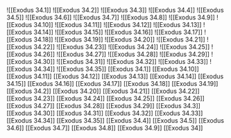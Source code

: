 ![[Exodus 34.1]]
![[Exodus 34.2]]
![[Exodus 34.3]]
![[Exodus 34.4]]
![[Exodus 34.5]]
![[Exodus 34.6]]
![[Exodus 34.7]]
![[Exodus 34.8]]
![[Exodus 34.9]]
![[Exodus 34.10]]
![[Exodus 34.11]]
![[Exodus 34.12]]
![[Exodus 34.13]]
![[Exodus 34.14]]
![[Exodus 34.15]]
![[Exodus 34.16]]
![[Exodus 34.17]]
![[Exodus 34.18]]
![[Exodus 34.19]]
![[Exodus 34.20]]
![[Exodus 34.21]]
![[Exodus 34.22]]
![[Exodus 34.23]]
![[Exodus 34.24]]
![[Exodus 34.25]]
![[Exodus 34.26]]
![[Exodus 34.27]]
![[Exodus 34.28]]
![[Exodus 34.29]]
![[Exodus 34.30]]
![[Exodus 34.31]]
![[Exodus 34.32]]
![[Exodus 34.33]]
![[Exodus 34.34]]
![[Exodus 34.35]]
[[Exodus 34.1]]
[[Exodus 34.10]]
[[Exodus 34.11]]
[[Exodus 34.12]]
[[Exodus 34.13]]
[[Exodus 34.14]]
[[Exodus 34.15]]
[[Exodus 34.16]]
[[Exodus 34.17]]
[[Exodus 34.18]]
[[Exodus 34.19]]
[[Exodus 34.2]]
[[Exodus 34.20]]
[[Exodus 34.21]]
[[Exodus 34.22]]
[[Exodus 34.23]]
[[Exodus 34.24]]
[[Exodus 34.25]]
[[Exodus 34.26]]
[[Exodus 34.27]]
[[Exodus 34.28]]
[[Exodus 34.29]]
[[Exodus 34.3]]
[[Exodus 34.30]]
[[Exodus 34.31]]
[[Exodus 34.32]]
[[Exodus 34.33]]
[[Exodus 34.34]]
[[Exodus 34.35]]
[[Exodus 34.4]]
[[Exodus 34.5]]
[[Exodus 34.6]]
[[Exodus 34.7]]
[[Exodus 34.8]]
[[Exodus 34.9]]
[[Exodus 34]]
